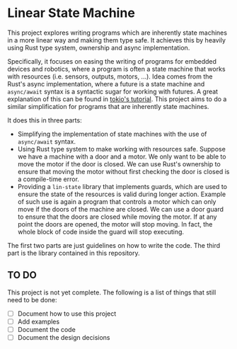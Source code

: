 # Linear State Machine

This project explores writing programs which are inherently state machines in a more linear way and making them type safe.
It achieves this by heavily using Rust type system, ownership and async implementation.

Specifically, it focuses on easing the writing of programs for embedded devices and robotics,
where a program is often a state machine that works with resources (i.e. sensors, outputs, motors, ...).
Idea comes from the Rust's async implementation, where a future is a state machine and `async/await` syntax
is a syntactic sugar for working with futures. A great explanation of this can be found in
[tokio's tutorial](https://tokio.rs/tokio/tutorial/async). This project aims to do a similar 
simplification for programs that are inherently state machines.

It does this in three parts:
- Simplifying the implementation of state machines with the use of `async/await` syntax.
- Using Rust type system to make working with resources safe. Suppose we have a machine with
    a door and a motor. We only want to be able to move the motor
    if the door is closed. We can use Rust's ownership to ensure that moving the motor
    without first checking the door is closed is a compile-time error.
- Providing a `lin-state` library that implements guards, which are used to ensure the 
    state of the resources is valid during longer action.
    Example of such use is again a program that controls a motor which can only move if the doors
    of the machine are closed. We can use a door guard to ensure that the doors are closed while moving
    the motor. If at any point the doors are opened, the motor will stop moving. In fact, the whole
    block of code inside the guard will stop executing. 

The first two parts are just guidelines on how to write the code. The third part is the library
contained in this repository.

## TO DO

This project is not yet complete. The following is a list of things that still need to be done:
- [ ] Document how to use this project
- [ ] Add examples
- [ ] Document the code
- [ ] Document the design decisions
